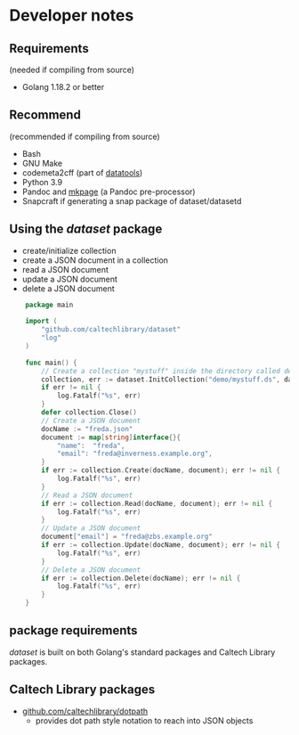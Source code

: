 
# Developer notes

## Requirements

(needed if compiling from source)

+ Golang 1.18.2 or better

## Recommend

(recommended if compiling from source)

- Bash
- GNU Make
- codemeta2cff (part of [datatools](https://github.com/caltechlibrary/datatools))
- Python 3.9
- Pandoc and [mkpage](https://github.com/caltechlibrary/mkpage) (a Pandoc pre-processor)
- Snapcraft if generating a snap package of dataset/datasetd

## Using the _dataset_ package

+ create/initialize collection
+ create a JSON document in a collection
+ read a JSON document
+ update a JSON document
+ delete a JSON document

```go
    package main
    
    import (
        "github.com/caltechlibrary/dataset"
        "log"
    )
    
    func main() {
        // Create a collection "mystuff" inside the directory called demo
        collection, err := dataset.InitCollection("demo/mystuff.ds", dataset.PTSTORE)
        if err != nil {
            log.Fatalf("%s", err)
        }
        defer collection.Close()
        // Create a JSON document
        docName := "freda.json"
        document := map[string]interface{}{
            "name":  "freda",
            "email": "freda@inverness.example.org",
        }
        if err := collection.Create(docName, document); err != nil {
            log.Fatalf("%s", err)
        }
        // Read a JSON document
        if err := collection.Read(docName, document); err != nil {
            log.Fatalf("%s", err)
        }
        // Update a JSON document
        document["email"] = "freda@zbs.example.org"
        if err := collection.Update(docName, document); err != nil {
            log.Fatalf("%s", err)
        }
        // Delete a JSON document
        if err := collection.Delete(docName); err != nil {
            log.Fatalf("%s", err)
        }
    }
```


## package requirements

_dataset_ is built on both Golang's standard packages and Caltech Library 
packages.

## Caltech Library packages

+ [github.com/caltechlibrary/dotpath](https://github.com/caltechlibrary/dotpath)
    + provides dot path style notation to reach into JSON objects

